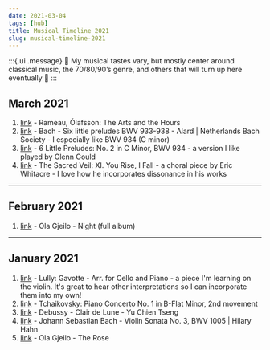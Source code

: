 ```yaml
---
date: 2021-03-04
tags: [hub]
title: Musical Timeline 2021
slug: musical-timeline-2021
---
```


:::{.ui .message}
🎵 My musical tastes vary, but mostly center around classical music, the 70/80/90’s genre, and others that will turn up here eventually 🎵
:::

## March 2021
1. [link](https://youtu.be/eCngEqayi74) - Rameau, Ólafsson: The Arts and the Hours
2. [link](https://youtu.be/xInP7Jcq9r0) - Bach - Six little preludes BWV 933-938 - Alard | Netherlands Bach Society - I especially like BWV 934 (C minor)
3. [link](https://youtu.be/LwQkMENpKMo) - 6 Little Preludes: No. 2 in C Minor, BWV 934 - a version I like played by Glenn Gould
4. [link](https://youtu.be/t4pxrqVLGE0) - The Sacred Veil: XI. You Rise, I Fall - a choral piece by Eric Whitacre - I love how he incorporates dissonance in his works

---
## February 2021
1. [link](https://youtu.be/fxLA1Cl2n34) - Ola Gjeilo - Night (full album)

---

## January 2021
1. [link](https://youtu.be/rEc8cT5T07U) - Lully: Gavotte - Arr. for Cello and Piano - a piece I'm learning on the violin. It's great to hear other interpretations so I can incorporate them into my own!
2. [link](https://youtu.be/S6I_lhqudEo) - Tchaikovsky: Piano Concerto No. 1 in B-Flat Minor, 2nd movement
3. [link](https://youtu.be/tA-SRg_1J7s) - Debussy - Clair de Lune - Yu Chien Tseng
4. [link](https://youtu.be/Lej1nHZBMgc) - Johann Sebastian Bach - Violin Sonata No. 3, BWV 1005 | Hilary Hahn
5. [link](https://youtu.be/Ph44oJ7WpGU) - Ola Gjeilo - The Rose